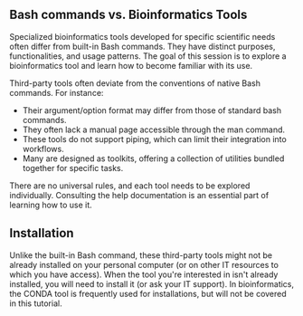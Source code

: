 <script>
import Quiz from "components/Quiz.svelte";
import Execute from "components/Execute.svelte";
</script>


##  Bash commands vs. Bioinformatics Tools

Specialized bioinformatics tools developed for specific scientific needs often differ from built-in Bash commands. They have distinct purposes, functionalities, and usage patterns. The goal of this session is to explore a bioinformatics tool and learn how to become familiar with its use.

Third-party tools often deviate from the conventions of native Bash commands. For instance:
 
 - Their argument/option format may differ from those of standard bash commands.
 - They often lack a manual page accessible through the man command.
 - These tools do not support piping, which can limit their integration into workflows.
 - Many are designed as toolkits, offering a collection of utilities bundled together for specific tasks.
 
There are no universal rules, and each tool needs to be explored individually. Consulting the help documentation is an essential part of learning how to use it.

## Installation

Unlike the built-in Bash command, these third-party tools might not be already installed on your personal computer (or on other IT resources to which you have access). When the tool you're interested in isn't already installed, you will need to install it (or ask your IT support). In bioinformatics, the CONDA tool is frequently used for installations, but will not be covered in this tutorial.
